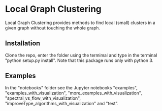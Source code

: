 # Local Graph Clustering

Local Graph Clustering provides methods to find local (small) clusters in a given graph
without touching the whole graph.  

## Installation

Clone the repo, enter the folder using the termimal and type in the terminal "python setup.py install". 
Note that this package runs only with python 3.

## Examples


In the "notebooks" folder see the Jupyter notebooks "examples", "examples_with_visualization", 
"more_examples_with_visualization", "spectral_vs_flow_with_visualization", "improveType_algorithms_with_visualization" and "test".
